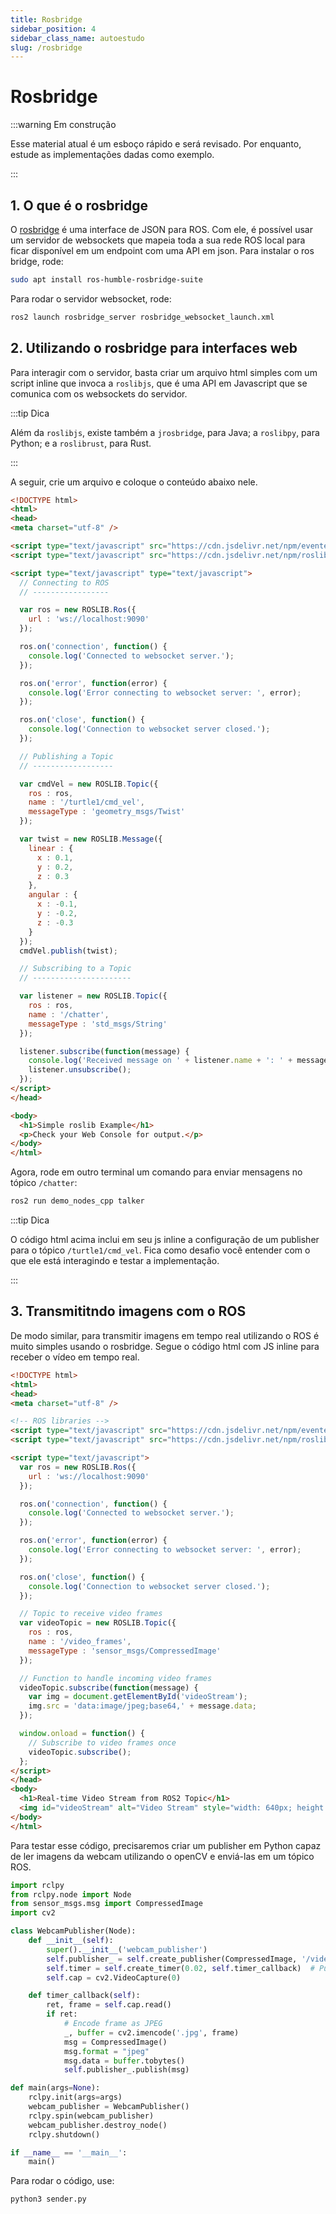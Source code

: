 ```yaml
---
title: Rosbridge
sidebar_position: 4
sidebar_class_name: autoestudo
slug: /rosbridge
---
```


# Rosbridge

:::warning Em construção

Esse material atual é um esboço rápido e será revisado. Por enquanto, estude as
implementações dadas como exemplo.

:::

## 1. O que é o rosbridge

O [rosbridge](https://github.com/RobotWebTools/rosbridge_suite) é uma interface
de JSON para ROS. Com ele, é possível usar um servidor de websockets que mapeia
toda a sua rede ROS local para ficar disponível em um endpoint com uma API em
json. Para instalar o ros bridge, rode:

```bash
sudo apt install ros-humble-rosbridge-suite
```

Para rodar o servidor websocket, rode:

```bash
ros2 launch rosbridge_server rosbridge_websocket_launch.xml
```

## 2. Utilizando o rosbridge para interfaces web

Para interagir com o servidor, basta criar um arquivo html simples com um
script inline que invoca a `roslibjs`, que é uma API em Javascript que se
comunica com os websockets do servidor.

:::tip Dica

Além da `roslibjs`, existe também a `jrosbridge`, para Java; a `roslibpy`, para
Python; e a `roslibrust`, para Rust.

:::

A seguir, crie um arquivo e coloque o conteúdo abaixo nele.

```html showLineNumbers title="bridge_test.html"
<!DOCTYPE html>
<html>
<head>
<meta charset="utf-8" />

<script type="text/javascript" src="https://cdn.jsdelivr.net/npm/eventemitter2@6.4.9/lib/eventemitter2.min.js"></script>
<script type="text/javascript" src="https://cdn.jsdelivr.net/npm/roslib@1/build/roslib.min.js"></script>

<script type="text/javascript" type="text/javascript">
  // Connecting to ROS
  // -----------------

  var ros = new ROSLIB.Ros({
    url : 'ws://localhost:9090'
  });

  ros.on('connection', function() {
    console.log('Connected to websocket server.');
  });

  ros.on('error', function(error) {
    console.log('Error connecting to websocket server: ', error);
  });

  ros.on('close', function() {
    console.log('Connection to websocket server closed.');
  });

  // Publishing a Topic
  // ------------------

  var cmdVel = new ROSLIB.Topic({
    ros : ros,
    name : '/turtle1/cmd_vel',
    messageType : 'geometry_msgs/Twist'
  });

  var twist = new ROSLIB.Message({
    linear : {
      x : 0.1,
      y : 0.2,
      z : 0.3
    },
    angular : {
      x : -0.1,
      y : -0.2,
      z : -0.3
    }
  });
  cmdVel.publish(twist);

  // Subscribing to a Topic
  // ----------------------

  var listener = new ROSLIB.Topic({
    ros : ros,
    name : '/chatter',
    messageType : 'std_msgs/String'
  });

  listener.subscribe(function(message) {
    console.log('Received message on ' + listener.name + ': ' + message.data);
    listener.unsubscribe();
  });
</script>
</head>

<body>
  <h1>Simple roslib Example</h1>
  <p>Check your Web Console for output.</p>
</body>
</html>
```

Agora, rode em outro terminal um comando para enviar mensagens no tópico
`/chatter`:

```bash
ros2 run demo_nodes_cpp talker
```

:::tip Dica

O código html acima inclui em seu js inline a configuração de um publisher para
o tópico `/turtle1/cmd_vel`. Fica como desafio você entender com o que ele está
interagindo e testar a implementação.

:::

## 3. Transmititndo imagens com o ROS

De modo similar, para transmitir imagens em tempo real utilizando o ROS é muito
simples usando o rosbridge. Segue o código html com JS inline para receber o
vídeo em tempo real.

```html showLineNumbers title="imagens.html"
<!DOCTYPE html>
<html>
<head>
<meta charset="utf-8" />

<!-- ROS libraries -->
<script type="text/javascript" src="https://cdn.jsdelivr.net/npm/eventemitter2@6.4.9/lib/eventemitter2.min.js"></script>
<script type="text/javascript" src="https://cdn.jsdelivr.net/npm/roslib@1/build/roslib.min.js"></script>

<script type="text/javascript">
  var ros = new ROSLIB.Ros({
    url : 'ws://localhost:9090'
  });

  ros.on('connection', function() {
    console.log('Connected to websocket server.');
  });

  ros.on('error', function(error) {
    console.log('Error connecting to websocket server: ', error);
  });

  ros.on('close', function() {
    console.log('Connection to websocket server closed.');
  });

  // Topic to receive video frames
  var videoTopic = new ROSLIB.Topic({
    ros : ros,
    name : '/video_frames',
    messageType : 'sensor_msgs/CompressedImage'
  });

  // Function to handle incoming video frames
  videoTopic.subscribe(function(message) {
    var img = document.getElementById('videoStream');
    img.src = 'data:image/jpeg;base64,' + message.data;
  });

  window.onload = function() {
    // Subscribe to video frames once
    videoTopic.subscribe();
  };
</script>
</head>
<body>
  <h1>Real-time Video Stream from ROS2 Topic</h1>
  <img id="videoStream" alt="Video Stream" style="width: 640px; height: 480px;" />
</body>
</html>
```

Para testar esse código, precisaremos criar um publisher em Python capaz de ler
imagens da webcam utilizando o openCV e enviá-las em um tópico ROS.

```python showLineNumbers title="sender.py"
import rclpy
from rclpy.node import Node
from sensor_msgs.msg import CompressedImage
import cv2

class WebcamPublisher(Node):
    def __init__(self):
        super().__init__('webcam_publisher')
        self.publisher_ = self.create_publisher(CompressedImage, '/video_frames', 10)
        self.timer = self.create_timer(0.02, self.timer_callback)  # Publish every 0.1 seconds (10 Hz)
        self.cap = cv2.VideoCapture(0)

    def timer_callback(self):
        ret, frame = self.cap.read()
        if ret:
            # Encode frame as JPEG
            _, buffer = cv2.imencode('.jpg', frame)
            msg = CompressedImage()
            msg.format = "jpeg"
            msg.data = buffer.tobytes()
            self.publisher_.publish(msg)

def main(args=None):
    rclpy.init(args=args)
    webcam_publisher = WebcamPublisher()
    rclpy.spin(webcam_publisher)
    webcam_publisher.destroy_node()
    rclpy.shutdown()

if __name__ == '__main__':
    main()
```

Para rodar o código, use:

```bash
python3 sender.py
```

